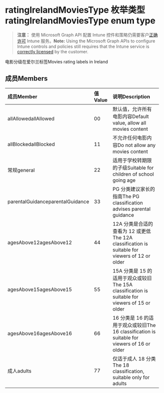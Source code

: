 # <a name="ratingirelandmoviestype-enum-type"></a><span data-ttu-id="48f2c-101">ratingIrelandMoviesType 枚举类型</span><span class="sxs-lookup"><span data-stu-id="48f2c-101">ratingIrelandMoviesType enum type</span></span>

> <span data-ttu-id="48f2c-102">**注意：** 使用 Microsoft Graph API 配置 Intune 控件和策略仍需要客户[正确许可](https://go.microsoft.com/fwlink/?linkid=839381) Intune 服务。</span><span class="sxs-lookup"><span data-stu-id="48f2c-102">**Note:** Using the Microsoft Graph APIs to configure Intune controls and policies still requires that the Intune service is [correctly licensed](https://go.microsoft.com/fwlink/?linkid=839381) by the customer.</span></span>

<span data-ttu-id="48f2c-103">电影分级在爱尔兰标签</span><span class="sxs-lookup"><span data-stu-id="48f2c-103">Movies rating labels in Ireland</span></span>
## <a name="members"></a><span data-ttu-id="48f2c-104">成员</span><span class="sxs-lookup"><span data-stu-id="48f2c-104">Members</span></span>
|<span data-ttu-id="48f2c-105">成员</span><span class="sxs-lookup"><span data-stu-id="48f2c-105">Member</span></span>|<span data-ttu-id="48f2c-106">值</span><span class="sxs-lookup"><span data-stu-id="48f2c-106">Value</span></span>|<span data-ttu-id="48f2c-107">说明</span><span class="sxs-lookup"><span data-stu-id="48f2c-107">Description</span></span>|
|:---|:---|:---|
|<span data-ttu-id="48f2c-108">allAllowed</span><span class="sxs-lookup"><span data-stu-id="48f2c-108">allAllowed</span></span>|<span data-ttu-id="48f2c-109">0</span><span class="sxs-lookup"><span data-stu-id="48f2c-109">0</span></span>|<span data-ttu-id="48f2c-110">默认值，允许所有电影内容</span><span class="sxs-lookup"><span data-stu-id="48f2c-110">Default value, allow all movies content</span></span>|
|<span data-ttu-id="48f2c-111">allBlocked</span><span class="sxs-lookup"><span data-stu-id="48f2c-111">allBlocked</span></span>|<span data-ttu-id="48f2c-112">1</span><span class="sxs-lookup"><span data-stu-id="48f2c-112">1</span></span>|<span data-ttu-id="48f2c-113">不允许任何电影内容</span><span class="sxs-lookup"><span data-stu-id="48f2c-113">Do not allow any movies content</span></span>|
|<span data-ttu-id="48f2c-114">常规</span><span class="sxs-lookup"><span data-stu-id="48f2c-114">general</span></span>|<span data-ttu-id="48f2c-115">2</span><span class="sxs-lookup"><span data-stu-id="48f2c-115">2</span></span>|<span data-ttu-id="48f2c-116">适用于学校转期限的子级</span><span class="sxs-lookup"><span data-stu-id="48f2c-116">Suitable for children of school going age</span></span>|
|<span data-ttu-id="48f2c-117">parentalGuidance</span><span class="sxs-lookup"><span data-stu-id="48f2c-117">parentalGuidance</span></span>|<span data-ttu-id="48f2c-118">3</span><span class="sxs-lookup"><span data-stu-id="48f2c-118">3</span></span>|<span data-ttu-id="48f2c-119">PG 分类建议家长的指南</span><span class="sxs-lookup"><span data-stu-id="48f2c-119">The PG classification advises parental guidance</span></span>|
|<span data-ttu-id="48f2c-120">agesAbove12</span><span class="sxs-lookup"><span data-stu-id="48f2c-120">agesAbove12</span></span>|<span data-ttu-id="48f2c-121">4</span><span class="sxs-lookup"><span data-stu-id="48f2c-121">4</span></span>|<span data-ttu-id="48f2c-122">12A 分类是合适的查看为 12 或更低</span><span class="sxs-lookup"><span data-stu-id="48f2c-122">The 12A classification is suitable for viewers of 12 or older</span></span>|
|<span data-ttu-id="48f2c-123">agesAbove15</span><span class="sxs-lookup"><span data-stu-id="48f2c-123">agesAbove15</span></span>|<span data-ttu-id="48f2c-124">5</span><span class="sxs-lookup"><span data-stu-id="48f2c-124">5</span></span>|<span data-ttu-id="48f2c-125">15A 分类是 15 的适用于观众或较旧</span><span class="sxs-lookup"><span data-stu-id="48f2c-125">The 15A classification is suitable for viewers of 15 or older</span></span>|
|<span data-ttu-id="48f2c-126">agesAbove16</span><span class="sxs-lookup"><span data-stu-id="48f2c-126">agesAbove16</span></span>|<span data-ttu-id="48f2c-127">6</span><span class="sxs-lookup"><span data-stu-id="48f2c-127">6</span></span>|<span data-ttu-id="48f2c-128">16 分类是 16 的适用于观众或较旧</span><span class="sxs-lookup"><span data-stu-id="48f2c-128">The 16 classification is suitable for viewers of 16 or older</span></span>|
|<span data-ttu-id="48f2c-129">成人</span><span class="sxs-lookup"><span data-stu-id="48f2c-129">adults</span></span>|<span data-ttu-id="48f2c-130">7</span><span class="sxs-lookup"><span data-stu-id="48f2c-130">7</span></span>|<span data-ttu-id="48f2c-131">仅适于成人 18 分类</span><span class="sxs-lookup"><span data-stu-id="48f2c-131">The 18 classification, suitable only for adults</span></span>|



